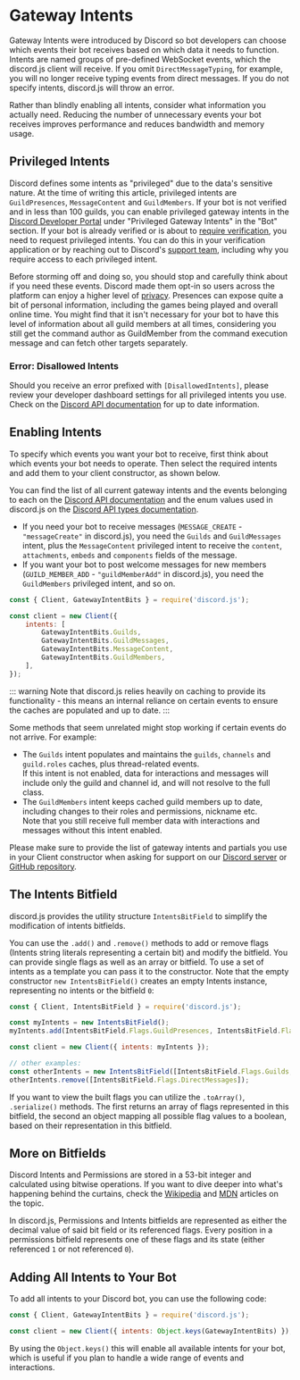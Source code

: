 # Gateway Intents

Gateway Intents were introduced by Discord so bot developers can choose which events their bot receives based on which data it needs to function. Intents are named groups of pre-defined WebSocket events, which the discord.js client will receive. If you omit `DirectMessageTyping`, for example, you will no longer receive typing events from direct messages. If you do not specify intents, discord.js will throw an error.

Rather than blindly enabling all intents, consider what information you actually need. Reducing the number of unnecessary events your bot receives improves performance and reduces bandwidth and memory usage.

## Privileged Intents

Discord defines some intents as "privileged" due to the data's sensitive nature. At the time of writing this article, privileged intents are `GuildPresences`, `MessageContent` and `GuildMembers`. If your bot is not verified and in less than 100 guilds, you can enable privileged gateway intents in the [Discord Developer Portal](https://discord.com/developers/applications) under "Privileged Gateway Intents" in the "Bot" section. If your bot is already verified or is about to [require verification](https://support.discord.com/hc/articles/360040720412), you need to request privileged intents. You can do this in your verification application or by reaching out to Discord's [support team](https://dis.gd/contact), including why you require access to each privileged intent.

Before storming off and doing so, you should stop and carefully think about if you need these events. Discord made them opt-in so users across the platform can enjoy a higher level of [privacy](https://en.wikipedia.org/wiki/Privacy_by_design). Presences can expose quite a bit of personal information, including the games being played and overall online time. You might find that it isn't necessary for your bot to have this level of information about all guild members at all times, considering you still get the command author as GuildMember from the command execution message and can fetch other targets separately.

### Error: Disallowed Intents

Should you receive an error prefixed with `[DisallowedIntents]`, please review your developer dashboard settings for all privileged intents you use. Check on the [Discord API documentation](https://discord.com/developers/docs/topics/gateway#privileged-intents) for up to date information.

## Enabling Intents

To specify which events you want your bot to receive, first think about which events your bot needs to operate. Then select the required intents and add them to your client constructor, as shown below.

You can find the list of all current gateway intents and the events belonging to each on the [Discord API documentation](https://discord.com/developers/docs/topics/gateway#list-of-intents) and the enum values used in discord.js on the [Discord API types documentation](https://discord-api-types.dev/api/discord-api-types-v10/enum/GatewayIntentBits).

- If you need your bot to receive messages (`MESSAGE_CREATE` - `"messageCreate"` in discord.js), you need the `Guilds` and `GuildMessages` intent, plus the `MessageContent` privileged intent to receive the `content`, `attachments`, `embeds` and `components` fields of the message.
- If you want your bot to post welcome messages for new members (`GUILD_MEMBER_ADD` - `"guildMemberAdd"` in discord.js), you need the `GuildMembers` privileged intent, and so on.

```js
const { Client, GatewayIntentBits } = require('discord.js');

const client = new Client({
	intents: [
		GatewayIntentBits.Guilds,
		GatewayIntentBits.GuildMessages,
		GatewayIntentBits.MessageContent,
		GatewayIntentBits.GuildMembers,
	],
});
```

::: warning
Note that discord.js relies heavily on caching to provide its functionality - this means an internal reliance on certain events to ensure the caches are populated and up to date.
:::

Some methods that seem unrelated might stop working if certain events do not arrive. For example:
 - The `Guilds` intent populates and maintains the `guilds`, `channels` and `guild.roles` caches, plus thread-related events. \
 If this intent is not enabled, data for interactions and messages will include only the guild and channel id, and will not resolve to the full class.
 - The `GuildMembers` intent keeps cached guild members up to date, including changes to their roles and permissions, nickname etc. \
 Note that you still receive full member data with interactions and messages without this intent enabled.

Please make sure to provide the list of gateway intents and partials you use in your Client constructor when asking for support on our [Discord server](https://discord.gg/djs) or [GitHub repository](https://github.com/discordjs/discord.js).

## The Intents Bitfield

discord.js provides the utility structure <docs-link path="class/IntentsBitField">`IntentsBitField`</docs-link> to simplify the modification of intents bitfields.

You can use the `.add()` and `.remove()` methods to add or remove flags (Intents string literals representing a certain bit) and modify the bitfield. You can provide single flags as well as an array or bitfield. To use a set of intents as a template you can pass it to the constructor. Note that the empty constructor `new IntentsBitField()` creates an empty Intents instance, representing no intents or the bitfield `0`:

```js
const { Client, IntentsBitField } = require('discord.js');

const myIntents = new IntentsBitField();
myIntents.add(IntentsBitField.Flags.GuildPresences, IntentsBitField.Flags.GuildMembers);

const client = new Client({ intents: myIntents });

// other examples:
const otherIntents = new IntentsBitField([IntentsBitField.Flags.Guilds, IntentsBitField.Flags.DirectMessages]);
otherIntents.remove([IntentsBitField.Flags.DirectMessages]);
```

If you want to view the built flags you can utilize the `.toArray()`, `.serialize()` methods. The first returns an array of flags represented in this bitfield, the second an object mapping all possible flag values to a boolean, based on their representation in this bitfield.

## More on Bitfields

Discord Intents and Permissions are stored in a 53-bit integer and calculated using bitwise operations. If you want to dive deeper into what's happening behind the curtains, check the [Wikipedia](https://en.wikipedia.org/wiki/Bit_field) and [MDN](https://developer.mozilla.org/en-US/docs/Web/JavaScript/Reference/Operators/Bitwise_Operators) articles on the topic.

In discord.js, Permissions and Intents bitfields are represented as either the decimal value of said bit field or its referenced flags. Every position in a permissions bitfield represents one of these flags and its state (either referenced `1` or not referenced `0`).

## Adding All Intents to Your Bot
To add all intents to your Discord bot, you can use the following code:

```js
const { Client, GatewayIntentBits } = require('discord.js');

const client = new Client({ intents: Object.keys(GatewayIntentBits) });
```

By using the `Object.keys()` this will enable all available intents for your bot, which is useful if you plan to handle a wide range of events and interactions.
